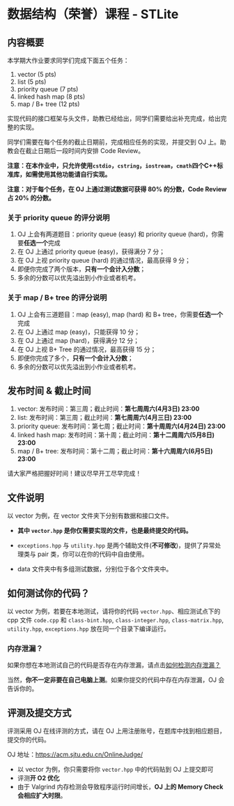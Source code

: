 # 数据结构（荣誉）课程 - STLite

## 内容概要

本学期大作业要求同学们完成下面五个任务：

1. vector (5 pts)
2. list (5 pts)
2. priority queue (7 pts)
2. linked hash map (8 pts)
3. map / B+ tree (12 pts)

实现代码的接口框架与头文件，助教已经给出，同学们需要给出补充完成，给出完整的实现。

同学们需要在每个任务的截止日期前，完成相应任务的实现，并提交到 OJ 上。助教会在截止日期后一段时间内安排 Code Review。

**注意：在本作业中，只允许使用`cstdio`，`cstring`，`iostream`，`cmath`四个C++标准库，如需使用其他功能请自行实现。**

**注意：对于每个任务，在 OJ 上通过测试数据可获得 80% 的分数，Code Review 占 20% 的分数。**

### 关于 priority queue 的评分说明

1. OJ 上会有两道题目：priority queue (easy) 和 priority queue (hard)，你需要**任选一个**完成
1. 在 OJ 上通过 priority queue (easy)，获得满分 7 分；
1. 在 OJ 上视 priority queue (hard) 的通过情况，最高获得 9 分；
2. 即便你完成了两个版本，**只有一个会计入分数**；
3. 多余的分数可以优先溢出到小作业或者机考。

### 关于 map / B+ tree 的评分说明

1. OJ 上会有三道题目：map (easy), map (hard) 和 B+ tree，你需要**任选一个**完成
3. 在 OJ 上通过 map (easy)，只能获得 10 分；
4. 在 OJ 上通过 map (hard)，获得满分 12 分；
5. 在 OJ 上视 B+ Tree 的通过情况，最高获得 15 分；
6. 即便你完成了多个，**只有一个会计入分数**；
7. 多余的分数可以优先溢出到小作业或者机考。


## 发布时间 & 截止时间

1. vector: 发布时间：第三周；截止时间：**第七周周六(4月3日)  23:00**
1. list: 发布时间：第三周；截止时间：**第七周周六(4月三日) 23:00**
1. priority queue: 发布时间：第七周；截止时间：**第十周周六(4月24日) 23:00**
1. linked hash map: 发布时间：第十周；截止时间：**第十二周周六(5月8日) 23:00**
1. map / B+ tree: 发布时间：第十二周；截止时间：**第十六周周六(6月5日) 23:00**

请大家严格把握好时间！建议尽早开工尽早完成！

## 文件说明

以 vector 为例，在 vector 文件夹下分别有数据和接口文件。

* **其中 `vector.hpp` 是你仅需要实现的文件，也是最终提交的代码。**

* `exceptions.hpp` 与 `utility.hpp` 是两个辅助文件(**不可修改**)，提供了异常处理类与 pair 类，你可以在你的代码中自由使用。
* data 文件夹中有多组测试数据，分别位于各个文件夹中。

## 如何测试你的代码？

以 vector 为例，若要在本地测试，请将你的代码 `vector.hpp`、相应测试点下的 cpp 文件 `code.cpp`  和 `class-bint.hpp`, `class-integer.hpp`, `class-matrix.hpp`, `utility.hpp`, `exceptions.hpp` 放在同一个目录下编译运行。

### 内存泄漏？

如果你想在本地测试自己的代码是否存在内存泄漏，请点击[如何检测内存泄漏？](./tutorials/detect-memory-leak/detect-memory-leak.md)

当然，**你不一定非要在自己电脑上测**。如果你提交的代码中存在内存泄漏，OJ 会告诉你的。

## 评测及提交方式

评测采用 OJ 在线评测的方式，请在 OJ 上用注册账号，在题库中找到相应题目，提交你的代码。

OJ 地址：https://acm.sjtu.edu.cn/OnlineJudge/

* 以 vector 为例，你只需要将你 `vector.hpp` 中的代码贴到 OJ 上提交即可
* 评测**开 O2 优化**
* 由于 Valgrind 内存检测会导致程序运行时间增长，**OJ 上的 Memory Check 会相应扩大时限**。

